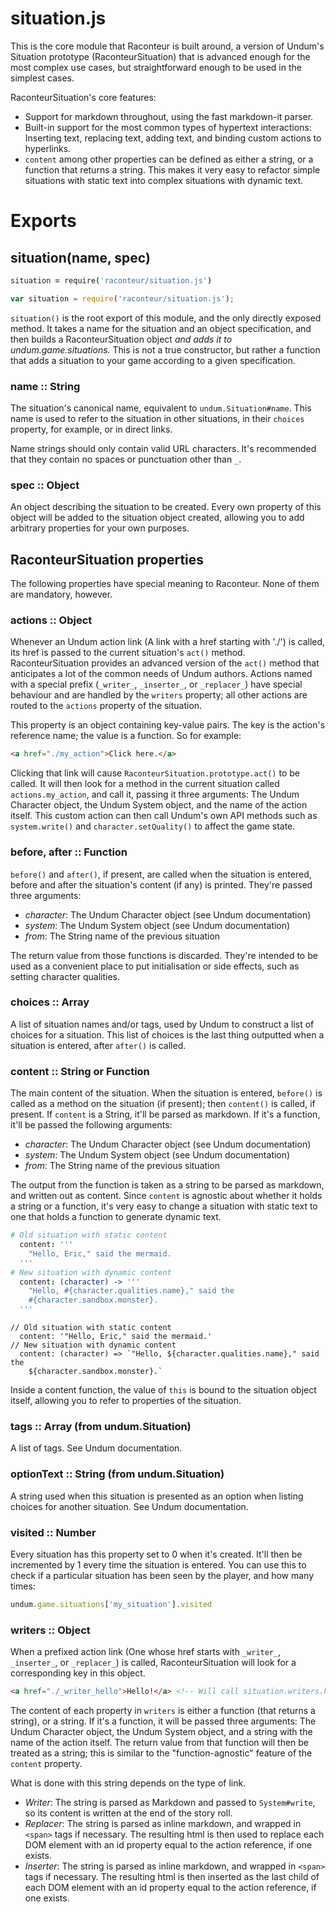 # situation.js

This is the core module that Raconteur is built around, a version of Undum's Situation prototype (RaconteurSituation) that is advanced enough for the most complex use cases, but straightforward enough to be used in the simplest cases.

RaconteurSituation's core features:

- Support for markdown throughout, using the fast markdown-it parser.
- Built-in support for the most common types of hypertext interactions: Inserting text, replacing text, adding text, and binding custom actions to hyperlinks.
- `content` among other properties can be defined as either a string, or a function that returns a string. This makes it very easy to refactor simple situations with static text into complex situations with dynamic text.

# Exports

## situation(name, spec)

```coffeescript
situation = require('raconteur/situation.js')
```
```javascript
var situation = require('raconteur/situation.js');
```

`situation()` is the root export of this module, and the only directly exposed method. It takes a name for the situation and an object specification, and then builds a RaconteurSituation object *and adds it to undum.game.situations.* This is not a true constructor, but rather a function that adds a situation to your game according to a given specification.

### name :: String

The situation's canonical name, equivalent to `undum.Situation#name`. This name is used to refer to the situation in other situations, in their `choices` property, for example, or in direct links.

Name strings should only contain valid URL characters. It's recommended that they contain no spaces or punctuation other than `_`.

### spec :: Object

An object describing the situation to be created. Every own property of this object will be added to the situation object created, allowing you to add arbitrary properties for your own purposes.

## RaconteurSituation properties

The following properties have special meaning to Raconteur. None of them are mandatory, however.

### actions :: Object

Whenever an Undum action link (A link with a href starting with './') is called, its href is passed to the current situation's `act()` method. RaconteurSituation provides an advanced version of the `act()` method that anticipates a lot of the common needs of Undum authors. Actions named with a special prefix (`_writer_`, `_inserter_`, or `_replacer_`) have special behaviour and are handled by the `writers` property; all other actions are routed to the `actions` property of the situation.

This property is an object containing key-value pairs. The key is the action's reference name; the value is a function. So for example:

```html
<a href="./my_action">Click here.</a>
```

Clicking that link will cause `RaconteurSituation.prototype.act()` to be called. It will then look for a method in the current situation called `actions.my_action`, and call it, passing it three arguments: The Undum Character object, the Undum System object, and the name of the action itself. This custom action can then call Undum's own API methods such as `system.write()` and `character.setQuality()` to affect the game state. 

### before, after :: Function

`before()` and `after()`, if present, are called when the situation is entered, before and after the situation's content (if any) is printed. They're passed three arguments:

- *character*: The Undum Character object (see Undum documentation)
- *system*: The Undum System object (see Undum documentation)
- *from*: The String name of the previous situation

The return value from those functions is discarded. They're intended to be used as a convenient place to put initialisation or side effects, such as setting character qualities.

### choices :: Array

A list of situation names and/or tags, used by Undum to construct a list of choices for a situation. This list of choices is the last thing outputted when a situation is entered, after `after()` is called.

### content :: String or Function

The main content of the situation. When the situation is entered, `before()` is called as a method on the situation (if present); then `content()` is called, if present. If `content` is a String, it'll be parsed as markdown. If it's a function, it'll be passed the following arguments:

- *character*: The Undum Character object (see Undum documentation)
- *system*: The Undum System object (see Undum documentation)
- *from*: The String name of the previous situation

The output from the function is taken as a string to be parsed as markdown, and written out as content. Since `content` is agnostic about whether it holds a string or a function, it's very easy to change a situation with static text to one that holds a function to generate dynamic text.

```coffeescript
# Old situation with static content
  content: '''
    "Hello, Eric," said the mermaid.
  '''
# New situation with dynamic content
  content: (character) -> '''
    "Hello, #{character.qualities.name}," said the
    #{character.sandbox.monster}.
  '''
```
```es6
// Old situation with static content
  content: '"Hello, Eric," said the mermaid.'
// New situation with dynamic content
  content: (character) => `"Hello, ${character.qualities.name}," said the
    ${character.sandbox.monster}.`
```

Inside a content function, the value of `this` is bound to the situation object itself, allowing you to refer to properties of the situation.

### tags :: Array (from undum.Situation)

A list of tags. See Undum documentation.

### optionText :: String (from undum.Situation)

A string used when this situation is presented as an option when listing choices for another situation. See Undum documentation.

### visited :: Number

Every situation has this property set to 0 when it's created. It'll then be incremented by 1 every time the situation is entered. You can use this to check if a particular situation has been seen by the player, and how many times:

```javascript
undum.game.situations['my_situation'].visited
```

### writers :: Object

When a prefixed action link (One whose href starts with `_writer_`, `_inserter_`, or `_replacer_`) is called, RaconteurSituation will look for a corresponding key in this object.

```html
<a href="./_writer_hello">Hello!</a> <!-- Will call situation.writers.hello -->
```

The content of each property in `writers` is either a function (that returns a string), or a string. If it's a function, it will be passed three arguments: The Undum Character object, the Undum System object, and a string with the name of the action itself. The return value from that function will then be treated as a string; this is similar to the "function-agnostic" feature of the `content` property.

What is done with this string depends on the type of link.

- *Writer*: The string is parsed as Markdown and passed to `System#write`, so its content is written at the end of the story roll.
- *Replacer*: The string is parsed as inline markdown, and wrapped in `<span>` tags if necessary. The resulting html is then used to replace each DOM element with an id property equal to the action reference, if one exists.
- *Inserter*: The string is parsed as inline markdown, and wrapped in `<span>` tags if necessary. The resulting html is then inserted as the last child of each DOM element with an id property equal to the action reference, if one exists.